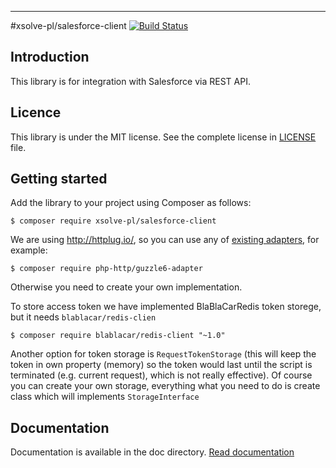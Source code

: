 ----------
#xsolve-pl/salesforce-client [![Build Status](https://travis-ci.com/xsolve-pl/salesforce-client.svg?token=SjQKyns8C8K1pNxxqcyw&branch=master)](https://travis-ci.com/xsolve-pl/salesforce-client)

## Introduction
This library is for integration with Salesforce via REST API.

## Licence
This library is under the MIT license. See the complete license in [LICENSE](LICENSE) file.

## Getting started

Add the library to your project using Composer as follows:
```
$ composer require xsolve-pl/salesforce-client
```
We are using http://httplug.io/, so you can use any of [existing adapters](https://packagist.org/providers/php-http/client-implementation), for example:
```
$ composer require php-http/guzzle6-adapter
```
Otherwise you need to create your own implementation.

To store access token we have implemented BlaBlaCarRedis token storege, but it needs `blablacar/redis-clien`
```
$ composer require blablacar/redis-client "~1.0"
```
Another option for token storage is `RequestTokenStorage` (this will keep the token in own property (memory) so the token would last until the script is terminated (e.g. current request), which is not really effective). Of course you can create your own storage, everything what you need to do is create class which will implements `StorageInterface`

## Documentation
Documentation is available in the doc directory.
[Read documentation](doc/README.md)

